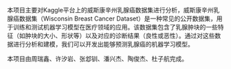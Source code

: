 本项目主要对Kaggle平台上的威斯康辛州乳腺癌数据集进行分析，威斯康辛州乳腺癌数据集（Wisconsin Breast Cancer Dataset）是一种常见的公开数据集，用于训练和测试机器学习模型在医疗领域的应用。该数据集包含了乳腺肿块的一些特征（如肿块的大小、形状等）以及对应的诊断结果（良性或恶性）。通过对这些数据进行分析和建模，我们可以开发出能够预测乳腺癌的机器学习模型。

本项目由周瑞鑫、许汐岩、张邶钏、潘兴杰、陶俊杰、杜子航完成。
